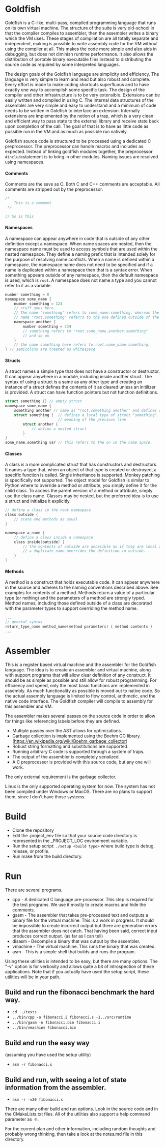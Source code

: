 # Goldfish

Goldfish is a C-like, multi-pass, compiled programming language that runs on its own virtual machine. The structure of the suite is very old-school in that the compiler compiles to assembler, then the assembler writes a binary which the VM uses. These stages of compilation are all totally separate and independent, making is possible to write assembly code for the VM without using the compiler at all. This makes the code more simple and also aids in debugging, but does not diminish runtime performance. It also allows the distribution of portable binary executable files instead to distributing the source code as required by some interpreted languages. 

The design goals of the Goldfish language are simplicity and efficiency. The language is very simple to learn and read but also robust and complete. Every effort is made to make coding shortcuts superfluous and to have exactly one way to accomplish some specific task. The design of the compiler and other infrastructure is to be very extensible. Extensions can be easily written and compiled in using C. The internal data structures of the assembler are very simple and easy to understand and a minimum of code needs to be written in Goldfish to interface an extension.  Internally extensions are implemented by the notion of a trap, which is a very clean and efficient way to pass state to the external library and receive state back upon completion of the call. The goal of that is to have as little code as possible run in the VM and as much as possible run natively.

Goldfish source code is structured to be processed using a dedicated C preprocessor. The preprocessor can handle macros and includes as expected. Instead of linking goldfish modules together, the preprocessor ``#include``statement is to bring in other modules. Naming issues are resolved using namespaces. 

#### Comments

Comments are the save as C. Both C and C++ comments are acceptable. All comments are stripped out by the preprocessor.

```C
/*
 	This is a comment
 */

// So is this
```



#### Namespaces

A namespace can appear anywhere in code that is outside of any other definition except a namespace. When name spaces are nested, then the namespace name must be used to access symbols that are used within the nested namespace. They define a naming prefix that is intended solely for the purpose of resolving name conflicts. When a name is defined within a namespace, the namespace name does not need to be specified and if a name is duplicated within a namespace then that is a syntax error. When something appears outside of any namespace, then the default namespace is used, which is ``root``.  A namespace does not name a type and you cannot refer to it as a variable.

```C
number something = 0
namespace some_name {
    number something = 123
    // stuff goes here
    // The name "something" refers to some_name.something, whereas the 
    // name "root.something" referrs to the one defined outside of the name space.
    namespace another {
        number something = 234
        // something refers to "root.some_name.another.something"
        // and so on
    }
    // the name something here refers to root.some_name.something.
} // semicolons are treated as whitespace
```

#### Structs

A struct names a simple type that does not have a constructor or destructor. It can appear anywhere in a module, including inside another struct. The syntax of using a struct is a same as any other type and creating an instance of a struct defines the contents of it as cleared unless an initilizer is provided. A struct can have function pointers but not function definitions.

```C
struct something {} // empty struct
namespace some_name {
    something another // same as "root.something another" and defines an instance
    struct something {  // defines a local type of struct "something". This changes the
    					// meaning of the previous line 
        struct another {
            // define a nested struct
        }
}
some_name.something var // this refers to the on in the name space.
```

#### Classes

A class is a more complicated struct that has constructors and destructors.  It names a type that, when an object of that type is created or destroyed, a specific function is called. Single inheritance is supported. Monkey patching is specifically not supported. The object model for Goldfish is similar to Python where to override a method or attribute, you simply define it for the child class.  To access the parent version of a method or attribute, simply use the class name. Classes may be nested, but the preferred idea is to use a struct and initialize it explicitly.

```c
// define a class in the root namespace
class outside {
    // state and methods as usual
}

namespace a_name {
    // define a class inside a namespace
    class inside(outside) {
        // the contents of outside are accesible as if they are local and defining
        // a duplicate name overrides the definition in outside.
    }
}
```

#### Methods

A method is a construct that holds executable code. It can appear anywhere in the source and adheres to the naming conventions described above. See examples for contents of a method. Methods return a value of a particular type (or nothing) and the parameters of a method are strongly typed. Method names, including those defined outside of a class are decorated with the parameter types to support overriding the method name. 

```C
...
// general syntax
return_type_name method_name(method parameters) { method contents }
...
```





# Assembler

This is a register based virtual machine and the assembler for the Goldfish language. The idea is to create an assembler and virtual machine, along with support programs that will allow clear definition of any construct. It should be as simple as possible and still allow for robust programming. For efficiency and speed, only the most basic functions are implemented in assembly. As much functionality as possible is moved out to native code. So the actual assembly language is limited to flow control, arithmetic, and the native code interface. The Goldfish compiler will compile to assembly for this assembler and VM.

The assembler makes several passes on the source code in order to allow for things like referencing labels before they are defined.
- Multiple passes over the AST allows for optimizations.
- Garbage collection is implemented using the Boehm GC library. (https://en.wikipedia.org/wiki/Boehm_garbage_collector)
- Robust string formatting and substitutions are supported.
- Running arbitrary C code is supported through a system of traps.
- The output of the assembler is completely serialized.
- A C preprocessor is provided with this source code, but any one will work.

The only external requirement is the garbage collector.

Linux is the only supported operating system for now. The system has not been compiled under Windows or MacOS. There are no plans to support them, since I don't have those systems.

# Build
- Clone the repository
- Edit the .project_env file so that your source code directory is represented in the _PROJECT_LOC environment variable.
- Run the setup script: ```./setup <build type>``` where build type is debug, release, or profile.
- Run make from the build directory.

# Run
There are several programs.
- cpp - A dedicated C language pre-processor. This step is required for the test programs. We use it mostly to create macros and hide the comments.
- gasm - The assembler that takes pre-processed text and outputs a binary file for the virtual machine. This is a work in progress. It should be impossible to create incorrect output but there are generation errors that the assembler does not catch. That having been said, correct input produces correct output. (as far as I can tell)
- disasm - Decompile a binary that was output by the assembler.
- vmachine - The virtual machine. This runs the binary that was created.
- asm - This is a simple shell that builds and runs the program.

Using these utilities is intended to be easy, but there are many options. The "-v" option is for verbosity and allows quite a bit of introspection of these applications. Note that if you actually have used the setup script, these utilities will be in your path.

## Build and run the fibonacci benchmark the hard way.
- ```cd ../tests```
- ```../bin/cpp -o fibonacci.i fibonacci.s -I../src/runtime```
- ```../bin/gasm -o fibonacci.bin fibonacci.i```
- ```../bin/vmachine fibonacci.bin```

## Build and run the easy way
(assuming you have used the setup utility)
- ```asm -r fibonacci.s```

## Build and run, with seeing a lot of state information from the assembler.
- ```asm -r -v20 fibonacci.s```

There are many other build and run options. Look in the source code and in the CMakeLists.txt files. All of the utilities also support a help command parameter as ```-h```.

For the current plan and other information, including random thoughts and probably wrong thinking, then take a look at the notes.md file in this directory.
